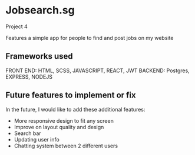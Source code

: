 # Jobsearch.sg
Project 4

Features a simple app for people to find and post jobs on my website 
## Frameworks used
FRONT END: HTML, SCSS, JAVASCRIPT, REACT, JWT
BACKEND: Postgres, EXPRESS, NODEJS

## Future features to implement or fix
In the future, I would like to add these additional features:

- More responsive design to fit any screen
- Improve on layout quality and design
- Search bar
- Updating user info
- Chatting system between 2 different users
